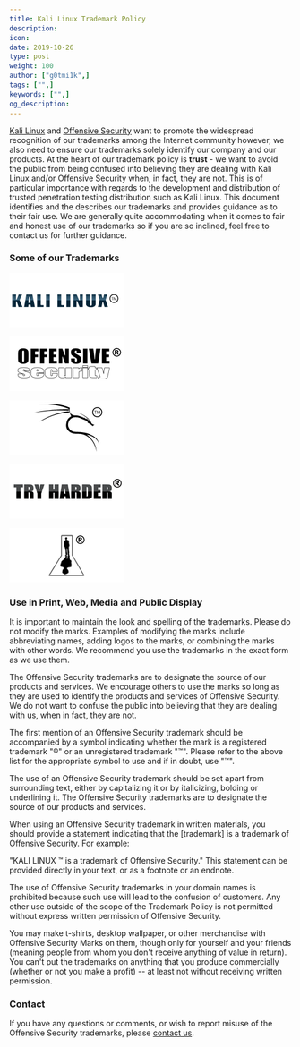 ```yaml
---
title: Kali Linux Trademark Policy
description:
icon:
date: 2019-10-26
type: post
weight: 100
author: ["g0tmi1k",]
tags: ["",]
keywords: ["",]
og_description:
---
```


[Kali Linux](https://www.kali.org/) and [Offensive Security](https://www.offensive-security.com/) want to promote the widespread recognition of our trademarks among the Internet community however, we also need to ensure our trademarks solely identify our company and our products. At the heart of our trademark policy is **trust** - we want to avoid the public from being confused into believing they are dealing with Kali Linux and/or Offensive Security when, in fact, they are not. This is of particular importance with regards to the development and distribution of trusted penetration testing distribution such as Kali Linux.
This document identifies and the describes our trademarks and provides guidance as to their fair use. We are generally quite accommodating when it comes to fair and honest use of our trademarks so if you are so inclined, feel free to contact us for further guidance.

### Some of our Trademarks

![tm](kali-tm.png)

![tm](offsec-tm.png)

![tm](dragon-tm.png)

![tm](trademarked-tryharder.png)

![tm](guy-tm.png)

### Use in Print, Web, Media and Public Display

It is important to maintain the look and spelling of the trademarks. Please do not modify the marks. Examples of modifying the marks include abbreviating names, adding logos to the marks, or combining the marks with other words. We recommend you use the trademarks in the exact form as we use them.

The Offensive Security trademarks are to designate the source of our products and services. We encourage others to use the marks so long as they are used to identify the products and services of Offensive Security. We do not want to confuse the public into believing that they are dealing with us, when in fact, they are not.

The first mention of an Offensive Security trademark should be accompanied by a symbol indicating whether the mark is a registered trademark "®" or an unregistered trademark "™". Please refer to the above list for the appropriate symbol to use and if in doubt, use "™".

The use of an Offensive Security trademark should be set apart from surrounding text, either by capitalizing it or by italicizing, bolding or underlining it. The Offensive Security trademarks are to designate the source of our products and services.

When using an Offensive Security trademark in written materials, you should provide a statement indicating that the [trademark] is a trademark of Offensive Security. For example:

"KALI LINUX ™ is a trademark of Offensive Security." This statement can be provided directly in your text, or as a footnote or an endnote.

The use of Offensive Security trademarks in your domain names is prohibited because such use will lead to the confusion of customers. Any other use outside of the scope of the Trademark Policy is not permitted without express written permission of Offensive Security.

You may make t-shirts, desktop wallpaper, or other merchandise with Offensive Security Marks on them, though only for yourself and your friends (meaning people from whom you don't receive anything of value in return). You can't put the trademarks on anything that you produce commercially (whether or not you make a profit) -- at least not without receiving written permission.

### Contact

If you have any questions or comments, or wish to report misuse of the Offensive Security trademarks, please [contact us](https://www.offensive-security.com/contact-us/).
